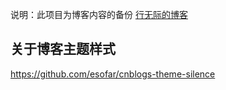 
说明：此项目为博客内容的备份 [行无际的博客](https://www.cnblogs.com/itwild/)

## 关于博客主题样式

https://github.com/esofar/cnblogs-theme-silence 

